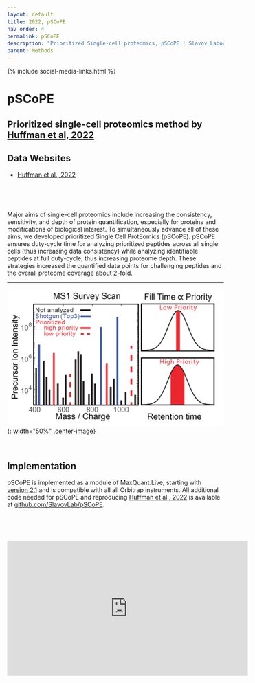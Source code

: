 ```yaml
---
layout: default
title: 2022, pSCoPE
nav_order: 4
permalink: pSCoPE
description: "Prioritized Single-cell proteomics, pSCoPE | Slavov Laboratory"
parent: Methods
---
```

{% include social-media-links.html %}

# pSCoPE

## Prioritized single-cell proteomics method by [Huffman et al, 2022][pSCoPE_Preprint]

## Data Websites
 * [Huffman et al., 2022](https://scp.slavovlab.net/Huffman_et_al_2022)
 <!-- * [Leduc et al., 2022](https://scp.slavovlab.net/Leduc_et_al_2022) -->

&nbsp;

&nbsp;

Major aims of single-cell proteomics include increasing the consistency, sensitivity, and depth of protein quantification, especially for proteins and modifications of biological interest. To simultaneously advance all of these aims, we developed prioritized Single Cell ProtEomics (pSCoPE). pSCoPE ensures duty-cycle time for analyzing prioritized peptides across all single cells (thus increasing data consistency) while analyzing identifiable peptides at full duty-cycle, thus increasing proteome depth. These strategies increased the quantified data points for challenging peptides and the overall proteome coverage about 2-fold.

---

[![pSCoPE](Figs/pSCoPE.png){: width="50%" .center-image}](https://scp.slavovlab.net/pSCoPE)

&nbsp;

## Implementation
pSCoPE is implemented as a module of MaxQuant.Live, starting with [version 2.1](http://www.maxquant.live) and is compatible with all all Orbitrap instruments. All additional code needed for pSCoPE and reproducing [Huffman et al., 2022][pSCoPE_Preprint] is available at [github.com/SlavovLab/pSCoPE](https://github.com/SlavovLab/pSCoPE).

&nbsp;  

&nbsp;

<iframe width="560" height="315" src="https://www.youtube.com/embed/SP0x3gAALtg" title="YouTube video player" frameborder="0" allow="accelerometer; autoplay; clipboard-write; encrypted-media; gyroscope; picture-in-picture" allowfullscreen></iframe>

&nbsp;  

&nbsp;

&nbsp;


&nbsp;

&nbsp;

[pSCoPE_Preprint]: https://www.biorxiv.org/content/10.1101/2022.03.16.484655v1 "Prioritized Single Cell ProtEomics by Mass-Spectrometry"

&nbsp;

&nbsp;

&nbsp;

&nbsp;

&nbsp;

&nbsp;

&nbsp;

&nbsp;

&nbsp;

&nbsp;

&nbsp;
